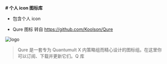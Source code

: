 **# 个人 icon 图标库**

- 包含个人 icon

- Qure 图标 转自 https://github.com/Koolson/Qure

![logo](https://raw.githubusercontent.com/Koolson/Qure/master/Other/Qure_Logo)

> Qure 是一套专为 Quantumult X 内策略组而精心设计的图标组。在这里你可以订阅、下载并更新它们。Q 库
